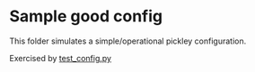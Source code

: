 # Sample good config

This folder simulates a simple/operational pickley configuration.

Exercised by  [test_config.py](../../test_config.py)

